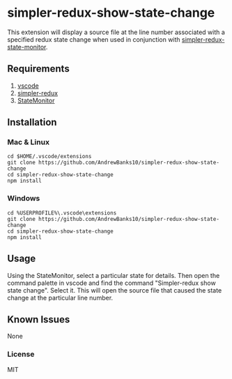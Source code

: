 # simpler-redux-show-state-change
This extension will display a source file at the line number associated with a specified redux state change when used in conjunction with [simpler-redux-state-monitor](https://github.com/AndrewBanks10/simpler-redux-state-monitor).

## Requirements

1. [vscode](https://code.visualstudio.com/)
2. [simpler-redux](https://github.com/AndrewBanks10/simpler-redux)
3. [StateMonitor](https://github.com/AndrewBanks10/simpler-redux-state-monitor)

## Installation

### Mac & Linux
```
cd $HOME/.vscode/extensions
git clone https://github.com/AndrewBanks10/simpler-redux-show-state-change
cd simpler-redux-show-state-change
npm install
```

### Windows
```
cd %USERPROFILE%\.vscode\extensions
git clone https://github.com/AndrewBanks10/simpler-redux-show-state-change
cd simpler-redux-show-state-change
npm install
```

## Usage
Using the StateMonitor, select a particular state for details. Then open the command palette in vscode and find the command "Simpler-redux show state change". Select it. This will open the source file that caused the state change at the particular line number. 

## Known Issues
None

### License
MIT

